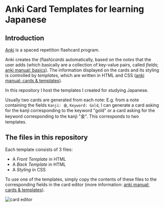 # Anki Card Templates for learning Japanese

## Introduction

[Anki](https://apps.ankiweb.net/) is a spaced repetition flashcard program.

Anki creates the (flash)*cards* automatically, based on the *notes* that the user adds (which basically are a collection of key-value pairs, called *fields*; [anki manual: basics](https://apps.ankiweb.net/docs/manual.html#the-basics)). The information displayed on the cards and its styling is controlled by *templates*, which are written in HTML and CSS ([anki manual: cards & templates](https://apps.ankiweb.net/docs/manual.html#cards-and-templates)). 

In this repository I host the templates I created for studying Japanese.

Usually two cards are generated from each note: E.g. from a note containing the fields ```Kanji: 金```, ```Keyword: Gold```, I can generate a card asking for the kanji corresponding to the keyword "gold" or a card asking for the keyword corresponding to the kanji "金". This corresponds to two templates.

## The files in this repository

Each template consists of 3 files:

* A *Front Template* in HTML
* A *Back Template* in HTML
* A *Styling* in CSS

To use one of the templates, simply copy the contents of these files to the corresponding fields in the card editor (more information: [anki manual: cards & templates](https://apps.ankiweb.net/docs/manual.html#cards-and-templates)).

![card editor](https://cloud.githubusercontent.com/assets/13602468/24495230/cfb075be-1534-11e7-9739-3a63bf325cb2.png)